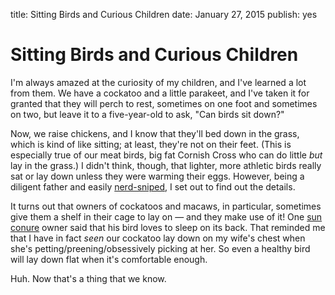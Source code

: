 title: Sitting Birds and Curious Children
date: January 27, 2015
publish: yes
<!-- Post Markdown begins here -->

Sitting Birds and Curious Children
======================================================================

I'm always amazed at the curiosity of my children, and I've learned a
lot from them.  We have a cockatoo and a little parakeet, and I've
taken it for granted that they will perch to rest, sometimes on one
foot and sometimes on two, but leave it to a five-year-old to ask,
"Can birds sit down?"

Now, we raise chickens, and I know that they'll bed down in the grass,
which is kind of like sitting; at least, they're not on their
feet. (This is especially true of our meat birds, big fat Cornish
Cross who can do little _but_ lay in the grass.)  I didn't think,
though, that lighter, more athletic birds really sat or lay down
unless they were warming their eggs.  However, being a diligent father
and easily [nerd-sniped](http://xkcd.com/356/), I set out to find out
the details.

It turns out that owners of cockatoos and macaws, in particular,
sometimes give them a shelf in their cage to lay on — and they make
use of it!  One
[sun conure](http://en.wikipedia.org/wiki/Sun_parakeet) owner said
that his bird loves to sleep on its back.  That reminded me that I
have in fact _seen_ our cockatoo lay down on my wife's chest when
she's petting/preening/obsessively picking at her.  So even a healthy
bird will lay down flat when it's comfortable enough.

Huh.  Now that's a thing that we know.
